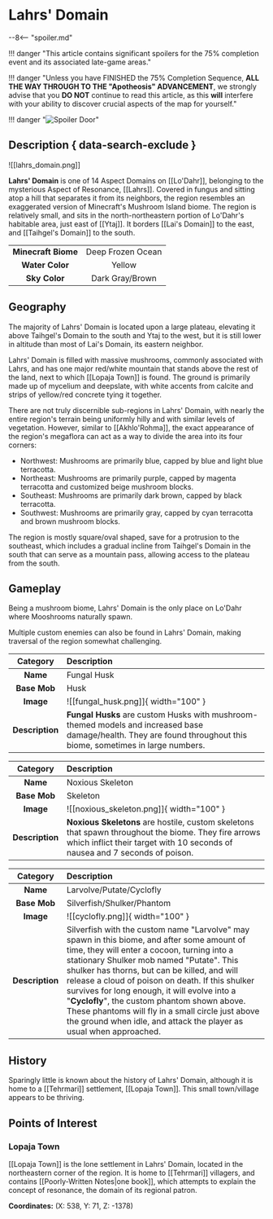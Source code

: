 # Lahrs' Domain

--8<-- "spoiler.md"

!!! danger "This article contains significant spoilers for the 75% completion event and its associated late-game areas."

!!! danger "Unless you have FINISHED the 75% Completion Sequence, **ALL THE WAY THROUGH TO THE "Apotheosis" ADVANCEMENT**, we strongly advise that you **DO NOT** continue to read this article, as this **will** interfere with your ability to discover crucial aspects of the map for yourself."

!!! danger "![Spoiler Door](/assets/img/spoiler_door.png)"

## Description { data-search-exclude }

![[lahrs_domain.png]]

**Lahrs' Domain** is one of 14 Aspect Domains on [[Lo'Dahr]], belonging to the mysterious Aspect of Resonance, [[Lahrs]]. Covered in fungus and sitting atop a hill that separates it from its neighbors, the region resembles an exaggerated version of Minecraft's Mushroom Island biome. The region is relatively small, and sits in the north-northeastern portion of Lo'Dahr's habitable area, just east of [[Ytaj]]. It borders [[Lai's Domain]] to the east, and [[Taihgel's Domain]] to the south.

|                  |                   |
|:----------------:|:-----------------:|
| **Minecraft Biome**  | Deep Frozen Ocean  |
| **Water Color**      | Yellow    |
| **Sky Color**        | Dark Gray/Brown     |

## Geography

The majority of Lahrs' Domain is located upon a large plateau, elevating it above Taihgel's Domain to the south and Ytaj to the west, but it is still lower in altitude than most of Lai's Domain, its eastern neighbor. 

Lahrs' Domain is filled with massive mushrooms, commonly associated with Lahrs, and has one major red/white mountain that stands above the rest of the land, next to which [[Lopaja Town]] is found. The ground is primarily made up of mycelium and deepslate, with white accents from calcite and strips of yellow/red concrete tying it together.

There are not truly discernible sub-regions in Lahrs' Domain, with nearly the entire region's terrain being uniformly hilly and with similar levels of vegetation. However, similar to [[Akhlo'Rohma]], the exact appearance of the region's megaflora can act as a way to divide the area into its four corners:

- Northwest: Mushrooms are primarily blue, capped by blue and light blue terracotta. <br>
- Northeast: Mushrooms are primarily purple, capped by magenta terracotta and customized beige mushroom blocks. <br>
- Southeast: Mushrooms are primarily dark brown, capped by black terracotta. <br>
- Southwest: Mushrooms are primarily gray, capped by cyan terracotta and brown mushroom blocks.

The region is mostly square/oval shaped, save for a protrusion to the southeast, which includes a gradual incline from Taihgel's Domain in the south that can serve as a mountain pass, allowing access to the plateau from the south.

## Gameplay

Being a mushroom biome, Lahrs' Domain is the only place on Lo'Dahr where Mooshrooms naturally spawn.

Multiple custom enemies can also be found in Lahrs' Domain, making traversal of the region somewhat challenging.

| Category   | Description                                    |
|:----------:|:-----------------------------------------------|
| **Name**   | Fungal Husk                                       |
| **Base Mob** | Husk                                      |
| **Image**  | ![[fungal_husk.png]]{ width="100" }  |
| **Description** | **Fungal Husks** are custom Husks with mushroom-themed models and increased base damage/health. They are found throughout this biome, sometimes in large numbers. |

| Category   | Description                                    |
|:----------:|:-----------------------------------------------|
| **Name**   | Noxious Skeleton                                       |
| **Base Mob** | Skeleton                                      |
| **Image**  | ![[noxious_skeleton.png]]{ width="100" }  |
| **Description** | **Noxious Skeletons** are hostile, custom skeletons that spawn throughout the biome. They fire arrows which inflict their target with 10 seconds of nausea and 7 seconds of poison.  |

| Category   | Description                                    |
|:----------:|:-----------------------------------------------|
| **Name**   | Larvolve/Putate/Cyclofly                                       |
| **Base Mob** | Silverfish/Shulker/Phantom                                      |
| **Image**  | ![[cyclofly.png]]{ width="100" }  |
| **Description** | Silverfish with the custom name "Larvolve" may spawn in this biome, and after some amount of time, they will enter a cocoon, turning into a stationary Shulker mob named "Putate". This shulker has thorns, but can be killed, and will release a cloud of poison on death. If this shulker survives for long enough, it will evolve into a "**Cyclofly**", the custom phantom shown above. These phantoms will fly in a small circle just above the ground when idle, and attack the player as usual when approached.  |

## History

Sparingly little is known about the history of Lahrs' Domain, although it is home to a [[Tehrmari]] settlement, [[Lopaja Town]]. This small town/village appears to be thriving.

## Points of Interest

### Lopaja Town

[[Lopaja Town]] is the lone settlement in Lahrs' Domain, located in the northeastern corner of the region. It is home to [[Tehrmari]] villagers, and contains [[Poorly-Written Notes|one book]], which attempts to explain the concept of resonance, the domain of its regional patron.

**Coordinates:** (X: 538, Y: 71, Z: -1378)